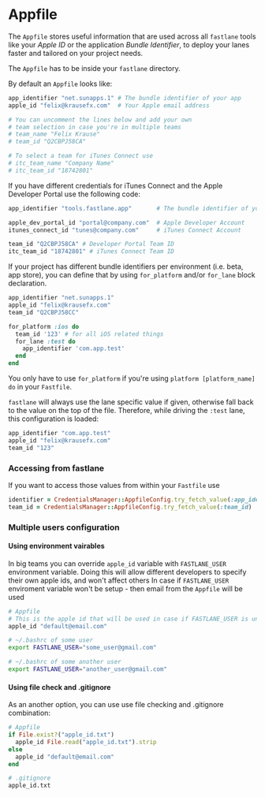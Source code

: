# Appfile

The `Appfile` stores useful information that are used across all `fastlane` tools like your *Apple ID* or the application *Bundle Identifier*, to deploy your lanes faster and tailored on your project needs. 

The `Appfile` has to be inside your `fastlane` directory.

By default an `Appfile` looks like:

```ruby
app_identifier "net.sunapps.1" # The bundle identifier of your app
apple_id "felix@krausefx.com"  # Your Apple email address

# You can uncomment the lines below and add your own 
# team selection in case you're in multiple teams
# team_name "Felix Krause"
# team_id "Q2CBPJ58CA"

# To select a team for iTunes Connect use
# itc_team_name "Company Name"
# itc_team_id "18742801"
```

If you have different credentials for iTunes Connect and the Apple Developer Portal use the following code:

```ruby
app_identifier "tools.fastlane.app"       # The bundle identifier of your app

apple_dev_portal_id "portal@company.com"  # Apple Developer Account
itunes_connect_id "tunes@company.com"     # iTunes Connect Account

team_id "Q2CBPJ58CA" # Developer Portal Team ID
itc_team_id "18742801" # iTunes Connect Team ID
```

If your project has different bundle identifiers per environment (i.e. beta, app store), you can define that by using `for_platform` and/or `for_lane` block declaration. 

```ruby
app_identifier "net.sunapps.1"
apple_id "felix@krausefx.com"
team_id "Q2CBPJ58CC"

for_platform :ios do
  team_id '123' # for all iOS related things
  for_lane :test do
    app_identifier 'com.app.test'
  end
end
```

You only have to use `for_platform` if you're using `platform [platform_name] do` in your `Fastfile`.

`fastlane` will always use the lane specific value if given, otherwise fall back to the value on the top of the file. Therefore, while driving the `:test` lane, this configuration is loaded:

```ruby
app_identifier "com.app.test"
apple_id "felix@krausefx.com"
team_id "123"
```

### Accessing from fastlane

If you want to access those values from within your `Fastfile` use

```ruby
identifier = CredentialsManager::AppfileConfig.try_fetch_value(:app_identifier)
team_id = CredentialsManager::AppfileConfig.try_fetch_value(:team_id)
```

### Multiple users configuration

#### Using environment vairables

In big teams you can override `apple_id` variable with `FASTLANE_USER` environment variable. 
Doing this will allow different developers to specify their own apple ids, and won't affect others
In case if `FASTLANE_USER` enviroment variable won't be setup - then email from the `Appfile` will be used

```ruby
# Appfile
# This is the apple id that will be used in case if FASTLANE_USER is undefined
apple_id "default@email.com"
```

```bash
# ~/.bashrc of some user
export FASTLANE_USER="some_user@gmail.com"

# ~/.bashrc of some another user
export FASTLANE_USER="another_user@gmail.com"
```

#### Using file check and .gitignore

As an another option, you can use use file checking and .gitignore combination:
```ruby
# Appfile
if File.exist?("apple_id.txt")
  apple_id File.read("apple_id.txt").strip
else
  apple_id "default@email.com"
end
```

```sh
# .gitignore
apple_id.txt
```
